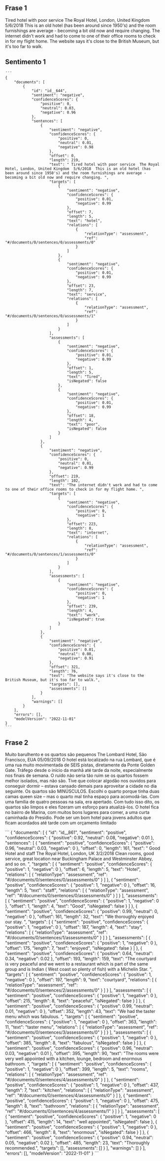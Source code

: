 ## Frase 1
Tired hotel with poor service
 The Royal Hotel, London, United Kingdom
 5/6/2018
 This is an old hotel (has been around since 1950's) and the room furnishings are average - becoming a bit old now and require changing. The internet didn't work and had to come to one of their office rooms to check in for my flight home. The website says it's close to the British Museum, but it's too far to walk.

## Sentimento 1   
``` 
´´´
{
    "documents": [
        {
            "id": "id__644",
            "sentiment": "negative",
            "confidenceScores": {
                "positive": 0,
                "neutral": 0.03,
                "negative": 0.96
            },
            "sentences": [
                {
                    "sentiment": "negative",
                    "confidenceScores": {
                        "positive": 0,
                        "neutral": 0.01,
                        "negative": 0.98
                    },
                    "offset": 0,
                    "length": 219,
                    "text": " Tired hotel with poor service  The Royal Hotel, London, United Kingdom  5/6/2018  This is an old hotel (has been around since 1950's) and the room furnishings are average - becoming a bit old now and require changing. ",
                    "targets": [
                        {
                            "sentiment": "negative",
                            "confidenceScores": {
                                "positive": 0.01,
                                "negative": 0.99
                            },
                            "offset": 7,
                            "length": 5,
                            "text": "hotel",
                            "relations": [
                                {
                                    "relationType": "assessment",
                                    "ref": "#/documents/0/sentences/0/assessments/0"
                                }
                            ]
                        },
                        {
                            "sentiment": "negative",
                            "confidenceScores": {
                                "positive": 0.01,
                                "negative": 0.99
                            },
                            "offset": 23,
                            "length": 7,
                            "text": "service",
                            "relations": [
                                {
                                    "relationType": "assessment",
                                    "ref": "#/documents/0/sentences/0/assessments/1"
                                }
                            ]
                        }
                    ],
                    "assessments": [
                        {
                            "sentiment": "negative",
                            "confidenceScores": {
                                "positive": 0.01,
                                "negative": 0.99
                            },
                            "offset": 1,
                            "length": 5,
                            "text": "Tired",
                            "isNegated": false
                        },
                        {
                            "sentiment": "negative",
                            "confidenceScores": {
                                "positive": 0.01,
                                "negative": 0.99
                            },
                            "offset": 18,
                            "length": 4,
                            "text": "poor",
                            "isNegated": false
                        }
                    ]
                },
                {
                    "sentiment": "negative",
                    "confidenceScores": {
                        "positive": 0,
                        "neutral": 0.01,
                        "negative": 0.99
                    },
                    "offset": 219,
                    "length": 102,
                    "text": "The internet didn't work and had to come to one of their office rooms to check in for my flight home. ",
                    "targets": [
                        {
                            "sentiment": "negative",
                            "confidenceScores": {
                                "positive": 0,
                                "negative": 1
                            },
                            "offset": 223,
                            "length": 8,
                            "text": "internet",
                            "relations": [
                                {
                                    "relationType": "assessment",
                                    "ref": "#/documents/0/sentences/1/assessments/0"
                                }
                            ]
                        }
                    ],
                    "assessments": [
                        {
                            "sentiment": "negative",
                            "confidenceScores": {
                                "positive": 0,
                                "negative": 1
                            },
                            "offset": 239,
                            "length": 4,
                            "text": "work",
                            "isNegated": true
                        }
                    ]
                },
                {
                    "sentiment": "negative",
                    "confidenceScores": {
                        "positive": 0.01,
                        "neutral": 0.08,
                        "negative": 0.91
                    },
                    "offset": 321,
                    "length": 76,
                    "text": "The website says it's close to the British Museum, but it's too far to walk.",
                    "targets": [],
                    "assessments": []
                }
            ],
            "warnings": []
        }
    ],
    "errors": [],
    "modelVersion": "2022-11-01"
}
´´´
```
## Frase 2
 Muito barulhento e os quartos são pequenos The Lombard Hotel, São Francisco, EUA 05/09/2018 O hotel está localizado na rua Lombard, que é uma rua muito movimentada de SEIS pistas, diretamente da Ponte Golden Gate. Tráfego desde o início da manhã até tarde da noite, especialmente nos finais de semana. O ruído não seria tão ruim se os quartos fossem melhor isolados, mas não são. Tive que colocar algodão nos ouvidos para conseguir dormir – estava cansado demais para aproveitar a cidade no dia seguinte. Os quartos são MINÚSCULOS. Escolhi o quarto porque tinha duas camas queen size – mas o quarto mal tinha espaço para acomodá-las. Com uma família de quatro pessoas na sala, era apertado. Com tudo isso dito, os quartos são limpos e eles fizeram um esforço para atualizá-los. O hotel fica no bairro de Marina, com muitos bons lugares para comer, a uma curta caminhada do Presidio. Pode ser um bom hotel para jovens adultos que ficam acordados até tarde com um orçamento limitado

 ´´´
 {
    "documents": [
        {
            "id": "id__861",
            "sentiment": "positive",
            "confidenceScores": {
                "positive": 0.92,
                "neutral": 0.08,
                "negative": 0.01
            },
            "sentences": [
                {
                    "sentiment": "positive",
                    "confidenceScores": {
                        "positive": 0.96,
                        "neutral": 0.03,
                        "negative": 0
                    },
                    "offset": 0,
                    "length": 161,
                    "text": " Good Hotel and staff  The Royal Hotel, London, UK  3/2/2018  Clean rooms, good service, great location near Buckingham Palace and Westminster Abbey, and so on. ",
                    "targets": [
                        {
                            "sentiment": "positive",
                            "confidenceScores": {
                                "positive": 1,
                                "negative": 0
                            },
                            "offset": 6,
                            "length": 5,
                            "text": "Hotel",
                            "relations": [
                                {
                                    "relationType": "assessment",
                                    "ref": "#/documents/0/sentences/0/assessments/0"
                                }
                            ]
                        },
                        {
                            "sentiment": "positive",
                            "confidenceScores": {
                                "positive": 1,
                                "negative": 0
                            },
                            "offset": 16,
                            "length": 5,
                            "text": "staff",
                            "relations": [
                                {
                                    "relationType": "assessment",
                                    "ref": "#/documents/0/sentences/0/assessments/0"
                                }
                            ]
                        }
                    ],
                    "assessments": [
                        {
                            "sentiment": "positive",
                            "confidenceScores": {
                                "positive": 1,
                                "negative": 0
                            },
                            "offset": 1,
                            "length": 4,
                            "text": "Good",
                            "isNegated": false
                        }
                    ]
                },
                {
                    "sentiment": "positive",
                    "confidenceScores": {
                        "positive": 0.99,
                        "neutral": 0,
                        "negative": 0
                    },
                    "offset": 161,
                    "length": 32,
                    "text": "We thoroughly enjoyed our stay. ",
                    "targets": [
                        {
                            "sentiment": "positive",
                            "confidenceScores": {
                                "positive": 1,
                                "negative": 0
                            },
                            "offset": 187,
                            "length": 4,
                            "text": "stay",
                            "relations": [
                                {
                                    "relationType": "assessment",
                                    "ref": "#/documents/0/sentences/1/assessments/0"
                                }
                            ]
                        }
                    ],
                    "assessments": [
                        {
                            "sentiment": "positive",
                            "confidenceScores": {
                                "positive": 1,
                                "negative": 0
                            },
                            "offset": 175,
                            "length": 7,
                            "text": "enjoyed",
                            "isNegated": false
                        }
                    ]
                },
                {
                    "sentiment": "positive",
                    "confidenceScores": {
                        "positive": 0.64,
                        "neutral": 0.34,
                        "negative": 0.02
                    },
                    "offset": 193,
                    "length": 159,
                    "text": "The courtyard is very peaceful and we went to a restaurant which is part of the same group and is Indian ( West coast so plenty of fish) with a Michelin Star. ",
                    "targets": [
                        {
                            "sentiment": "positive",
                            "confidenceScores": {
                                "positive": 1,
                                "negative": 0
                            },
                            "offset": 197,
                            "length": 9,
                            "text": "courtyard",
                            "relations": [
                                {
                                    "relationType": "assessment",
                                    "ref": "#/documents/0/sentences/2/assessments/0"
                                }
                            ]
                        }
                    ],
                    "assessments": [
                        {
                            "sentiment": "positive",
                            "confidenceScores": {
                                "positive": 1,
                                "negative": 0
                            },
                            "offset": 215,
                            "length": 8,
                            "text": "peaceful",
                            "isNegated": false
                        }
                    ]
                },
                {
                    "sentiment": "positive",
                    "confidenceScores": {
                        "positive": 0.99,
                        "neutral": 0.01,
                        "negative": 0
                    },
                    "offset": 352,
                    "length": 43,
                    "text": "We had the taster menu which was fabulous. ",
                    "targets": [
                        {
                            "sentiment": "positive",
                            "confidenceScores": {
                                "positive": 1,
                                "negative": 0
                            },
                            "offset": 363,
                            "length": 11,
                            "text": "taster menu",
                            "relations": [
                                {
                                    "relationType": "assessment",
                                    "ref": "#/documents/0/sentences/3/assessments/0"
                                }
                            ]
                        }
                    ],
                    "assessments": [
                        {
                            "sentiment": "positive",
                            "confidenceScores": {
                                "positive": 1,
                                "negative": 0
                            },
                            "offset": 385,
                            "length": 8,
                            "text": "fabulous",
                            "isNegated": false
                        }
                    ]
                },
                {
                    "sentiment": "positive",
                    "confidenceScores": {
                        "positive": 0.96,
                        "neutral": 0.03,
                        "negative": 0.01
                    },
                    "offset": 395,
                    "length": 90,
                    "text": "The rooms were very well appointed with a kitchen, lounge, bedroom and enormous bathroom. ",
                    "targets": [
                        {
                            "sentiment": "positive",
                            "confidenceScores": {
                                "positive": 1,
                                "negative": 0
                            },
                            "offset": 399,
                            "length": 5,
                            "text": "rooms",
                            "relations": [
                                {
                                    "relationType": "assessment",
                                    "ref": "#/documents/0/sentences/4/assessments/0"
                                }
                            ]
                        },
                        {
                            "sentiment": "positive",
                            "confidenceScores": {
                                "positive": 1,
                                "negative": 0
                            },
                            "offset": 437,
                            "length": 7,
                            "text": "kitchen",
                            "relations": [
                                {
                                    "relationType": "assessment",
                                    "ref": "#/documents/0/sentences/4/assessments/0"
                                }
                            ]
                        },
                        {
                            "sentiment": "positive",
                            "confidenceScores": {
                                "positive": 1,
                                "negative": 0
                            },
                            "offset": 475,
                            "length": 8,
                            "text": "bathroom",
                            "relations": [
                                {
                                    "relationType": "assessment",
                                    "ref": "#/documents/0/sentences/4/assessments/1"
                                }
                            ]
                        }
                    ],
                    "assessments": [
                        {
                            "sentiment": "positive",
                            "confidenceScores": {
                                "positive": 1,
                                "negative": 0
                            },
                            "offset": 415,
                            "length": 14,
                            "text": "well appointed",
                            "isNegated": false
                        },
                        {
                            "sentiment": "positive",
                            "confidenceScores": {
                                "positive": 1,
                                "negative": 0
                            },
                            "offset": 466,
                            "length": 8,
                            "text": "enormous",
                            "isNegated": false
                        }
                    ]
                },
                {
                    "sentiment": "positive",
                    "confidenceScores": {
                        "positive": 0.94,
                        "neutral": 0.05,
                        "negative": 0.02
                    },
                    "offset": 485,
                    "length": 23,
                    "text": "Thoroughly recommended.",
                    "targets": [],
                    "assessments": []
                }
            ],
            "warnings": []
        }
    ],
    "errors": [],
    "modelVersion": "2022-11-01"
}
 ´´´